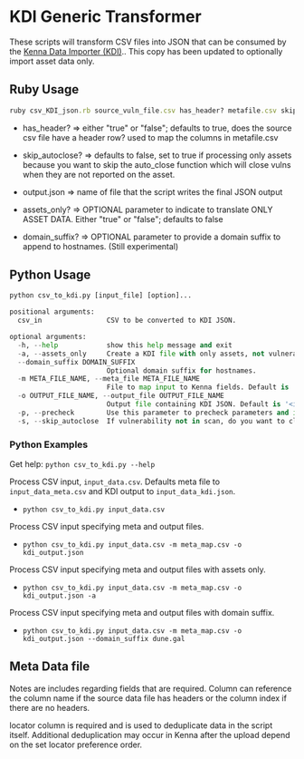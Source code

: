# KDI Generic Transformer

These scripts will transform CSV files into JSON that can be consumed by the
[Kenna Data Importer (KDI)](https://help.kennasecurity.com/hc/en-us/articles/360026413111-Kenna-Data-Importer-JSON-Connector-).. 
This copy has been updated to optionally import asset data only.

## Ruby Usage
```ruby
ruby csv_KDI_json.rb source_vuln_file.csv has_header? metafile.csv skip_autoclose? output.json assets_only? domain_suffix?
```
 
- has_header? => either "true" or "false"; defaults to true, does the source csv file have a header row? used to map the columns in metafile.csv

- skip_autoclose? => defaults to false, set to true if processing only assets because you want to skip the auto_close function which will close vulns when they are not reported on the asset.
- output.json => name of file that the script writes the final JSON output 
- assets_only? => OPTIONAL parameter to indicate to translate ONLY ASSET DATA. Either "true" or "false"; defaults to false
- domain_suffix? => OPTIONAL parameter to provide a domain suffix to append to hostnames. (Still experimental)

## Python Usage
```python
python csv_to_kdi.py [input_file] [option]...

positional arguments:
  csv_in                CSV to be converted to KDI JSON.

optional arguments:
  -h, --help            show this help message and exit
  -a, --assets_only     Create a KDI file with only assets, not vulnerabilities.
  --domain_suffix DOMAIN_SUFFIX
                        Optional domain suffix for hostnames.
  -m META_FILE_NAME, --meta_file META_FILE_NAME
                        File to map input to Kenna fields. Default is '<input_file_name_root>_meta.csv'
  -o OUTPUT_FILE_NAME, --output_file OUTPUT_FILE_NAME
                        Output file containing KDI JSON. Default is '<input_file_name_root>_kdi.json'
  -p, --precheck        Use this parameter to precheck parameters and input file. (Not currently implemented.)
  -s, --skip_autoclose  If vulnerability not in scan, do you want to close the vulnerability?
```

### Python Examples

Get help:
`python csv_to_kdi.py --help`

Process CSV input, `input_data.csv`. Defaults meta file to `input_data_meta.csv` and KDI output to `input_data_kdi.json`.
- `python csv_to_kdi.py input_data.csv`

Process CSV input specifying meta and output files.
- `python csv_to_kdi.py input_data.csv -m meta_map.csv -o kdi_output.json`

Process CSV input specifying meta and output files with assets only.
- `python csv_to_kdi.py input_data.csv -m meta_map.csv -o kdi_output.json -a`

Process CSV input specifying meta and output files with domain suffix.
- `python csv_to_kdi.py input_data.csv -m meta_map.csv -o kdi_output.json --domain_suffix dune.gal`

## Meta Data file

Notes are includes regarding fields that are required. Column can reference the column name if the source data file has headers or the column index if there are no headers.

locator column is required and is used to deduplicate data in the script itself. Additional deduplication may occur in Kenna after the upload depend on the set locator preference order.

